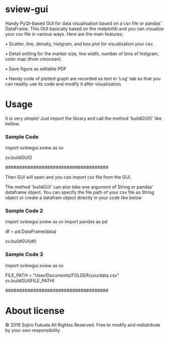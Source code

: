 # sview-gui
Handy PyQt-based GUI for data visualisation based on a csv file or pandas' DataFrame.
This GUI basically based on the matplotlib and you can visualize your csv file in various ways.
Here are the main features;

• Scatter, line, density, histgram, and box plot for visualisation your csv.

• Detail setting for the marker size, line width, number of bins of histgram, color map (from cmocean).

• Save figure as editable PDF

• Handy code of plotted graph are recorded as text in 'Log' tab so that you can readily use its code and modify it after visualization.

# Usage
It is very simple! Just import the library and call the method 'buildGUI()' like bellow.

### Sample Code #####################

import sviewgui.sview as sv

sv.buildGUI()

#####################################

Then GUI will open and you can import csv file from the GUI.

The method 'buildGUI' can also take one argument of String or pandas' dataframe object.
You can specify the file path of your csv file as String object or create a datafram object directly in your code like below

### Sample Code 2 ###################

import sviewgui.sview as sv
import pandas as pd

df = pd.DataFrame(data)

sv.buildGUI(df)

### Sample Code 3 ###################

import sviewgui.sview as sv

FILE_PATH = "User/Documents/FOLDER/yourdata.csv"
sv.buildGUI(FILE_PATH)

#####################################

# About license
© 2019 Sojiro Fukuda All Rightss Reserved.
Free to modify and redistribute by your own responsibility.
